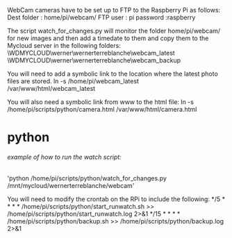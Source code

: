 WebCam cameras have to be set up to FTP to the Raspberry Pi as follows:
Dest folder : home/pi/webcam/
FTP user : pi
password :raspberry

The script watch_for_changes.py will monitor the folder home/pi/webcam/ for new images and then add a timedate to them
and copy them to the Mycloud server in the following folders:
\\WDMYCLOUD\werner\wernerterreblanche\webcam_latest
\\WDMYCLOUD\werner\wernerterreblanche\webcam_backup


You will need to add a symbolic link to the location where the latest photo files are stored.
ln -s /home/pi/webcam_latest /var/www/html/webcam_latest

You will also need a symbolic link from www to the html file:
ln -s /home/pi/scripts/python/camera.html /var/www/html/camera.html

# python
###### example of how to run the watch script:
'python /home/pi/scripts/python/watch_for_changes.py /mnt/mycloud/wernerterreblanche/webcam'


You will need to modify the crontab on the RPi to include the following:
*/5 * * * * /home/pi/scripts/python/start_runwatch.sh >> /home/pi/scripts/python/start_runwatch.log 2>&1
*/15 * * * * /home/pi/scripts/python/backup.sh >> /home/pi/scripts/python/backup.log 2>&1



